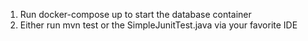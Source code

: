 1. Run docker-compose up to start the database container
2. Either run mvn test or the SimpleJunitTest.java via your favorite IDE